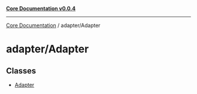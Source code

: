 [**Core Documentation v0.0.4**](../../README.md)

***

[Core Documentation](../../modules.md) / adapter/Adapter

# adapter/Adapter

## Classes

- [Adapter](classes/Adapter.md)
